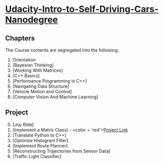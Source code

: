 # [Udacity-Intro-to-Self-Driving-Cars-Nanodegree](https://www.udacity.com/course/intro-to-self-driving-cars--nd113)

## Chapters
The Course contents are segregated into the following.

1. Orientation
2. [Bayesian Thinking]
3. [Working With Matrices]
4. [C++ Basics]
5. [Performance Programming in C++]
6. [Navigating Data Structure]
7. [Vehicle Motion and Control]
8. [Computer Vision And Machine Learning]

## Project
0. [Joy Ride]
1. [Implement a Matrix Class] - <color = 'red'><a href="https://github.com/promit7473/Implementing-a-Matrix-Class.git">Project Link</a></color>
2. [Translate Python to C++]
3. [Optimize Histogram Filter]
4. [Implement Route Planner]
5. [Reconstructing Trajectories from Sensor Data]
6. [Traffic Light Classifier]


